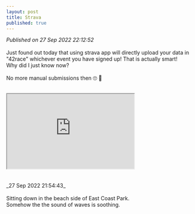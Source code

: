 ```yaml
---
layout: post
title: Strava
published: true
---
```

_Published on 27 Sep 2022 22:12:52_
<br>
<br>
Just found out today that using strava app will directly upload your data in "42race" whichever event you have signed up! That is actually smart! 
<br>
Why did I just know now?
<br>
<br>
No more manual submissions then 🙄 🙅
<br>
<br>
<iframe src="https://drive.google.com/file/d/1l2pJcfUWW3rXV7AcFGqF7VBjjCQN1XOT/preview" width="340" height="200" allow="autoplay"></iframe>
<br>
<br>
<br>
_27 Sep 2022 21:54:43_
<br>
<br>
Sitting down in the beach side of East Coast Park.
<br>
Somehow the the sound of waves is soothing.
